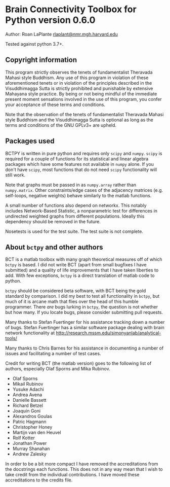 # Brain Connectivity Toolbox for Python version 0.6.0

Author: Roan LaPlante <rlaplant@nmr.mgh.harvard.edu>

Tested against python 3.7+.

## Copyright information

This program strictly observes the tenets of fundamentalist Theravada Mahasi
style Buddhism.  Any use of this program in violation of these aforementioned
tenets or in violation of the principles described in the Visuddhimagga Sutta
is strictly prohibited and punishable by extensive Mahayana style practice.
By being or not being mindful of the immediate present moment sensations
involved in the use of this program, you confer your acceptance of these terms
and conditions.

Note that the observation of the tenets of fundamentalist Theravada Mahasi
style Buddhism and the Visuddhimagga Sutta is optional as long as the terms and
conditions of the GNU GPLv3+ are upheld.

## Packages used

BCTPY is written in pure python and requires only `scipy` and `numpy`. `scipy` is required for a couple of functions for its statistical and linear algebra
packages which have some features not available in `numpy` alone. If you don't
have `scipy`, most functions that do not need `scipy` functionality will still work.

Note that graphs must be passed in as `numpy.array` rather than `numpy.matrix`. Other constraints/edge cases of the adjacency matrices (e.g. self-loops, negative weights) behave similarly to the matlab functions.

A small number of functions also depend on networkx. This notably includes Network-Based Statistic, a nonparametric test for differences in undirected weighted graphs from different populations. Ideally this dependency should be removed in the future.

Nosetests is used for the test suite. The test suite is not complete.

## About `bctpy` and other authors

BCT is a matlab toolbox with many graph theoretical measures off of which `bctpy`
is based.  I did not write BCT (apart from small bugfixes I have submitted)
and a quality of life improvements that I have taken liberties to add.
With few exceptions, `bctpy` is a direct translation of matlab code to python.

`bctpy` should be considered beta software, with BCT being the gold standard by
comparison. I did my best to test all functionality in `bctpy`, but much of it is
arcane math that flies over the head of this humble programmer. There *are*
bugs lurking in `bctpy`, the question is not whether but how many. If you locate
bugs, please consider submitting pull requests.

Many thanks to Stefan Fuertinger for his assistance tracking down a number of
bugs. Stefan Fuertinger has a similar software package dealing with brain
network functionality at http://research.mssm.edu/simonyanlab/analytical-tools/

Many thanks to Chris Barnes for his assistance in documenting a number of issues and facilitating a number of test cases.

Credit for writing BCT (the matlab version) goes to the following list of
authors, especially Olaf Sporns and Mika Rubinov.

- Olaf Sporns
- Mikail Rubinov
- Yusuke Adachi
- Andrea Avena
- Danielle Bassett
- Richard Betzel
- Joaquin Goni
- Alexandros Goulas
- Patric Hagmann
- Christopher Honey
- Martijn van den Heuvel
- Rolf Kotter
- Jonathan Power
- Murray Shanahan
- Andrew Zalesky

In order to be a bit more compact I have removed the accreditations from the
docstrings each functions. This does not in any way mean that I wish to take
credit from the individual contributions. I have moved these accreditations
to the credits file.
